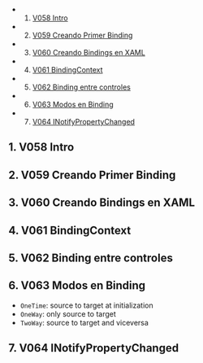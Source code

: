<!-- vscode-markdown-toc -->
* 1. [V058 Intro](#V058Intro)
* 2. [V059 Creando Primer Binding](#V059CreandoPrimerBinding)
* 3. [V060 Creando Bindings en XAML](#V060CreandoBindingsenXAML)
* 4. [V061 BindingContext](#V061BindingContext)
* 5. [V062 Binding entre controles](#V062Bindingentrecontroles)
* 6. [V063 Modos en Binding](#V063ModosenBinding)
* 7. [V064 INotifyPropertyChanged](#V064INotifyPropertyChanged)

<!-- vscode-markdown-toc-config
	numbering=true
	autoSave=true
	/vscode-markdown-toc-config -->
<!-- /vscode-markdown-toc -->

##  1. <a name='V058Intro'></a>V058 Intro
##  2. <a name='V059CreandoPrimerBinding'></a>V059 Creando Primer Binding
##  3. <a name='V060CreandoBindingsenXAML'></a>V060 Creando Bindings en XAML

##  4. <a name='V061BindingContext'></a>V061 BindingContext
##  5. <a name='V062Bindingentrecontroles'></a>V062 Binding entre controles
##  6. <a name='V063ModosenBinding'></a>V063 Modos en Binding
- `OneTime`: source to target at initialization
- `OneWay`: only source to target
- `TwoWay`: source to target and viceversa
##  7. <a name='V064INotifyPropertyChanged'></a>V064 INotifyPropertyChanged


